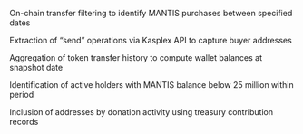 On-chain transfer filtering to identify MANTIS purchases between specified dates

Extraction of “send” operations via Kasplex API to capture buyer addresses

Aggregation of token transfer history to compute wallet balances at snapshot date

Identification of active holders with MANTIS balance below 25 million within period

Inclusion of addresses by donation activity using treasury contribution records
